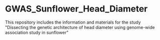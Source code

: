 # GWAS_Sunflower_Head_Diameter
This repository includes the information and materials for the study "Dissecting the genetic architecture of head diameter using genome-wide association study in sunflower"
